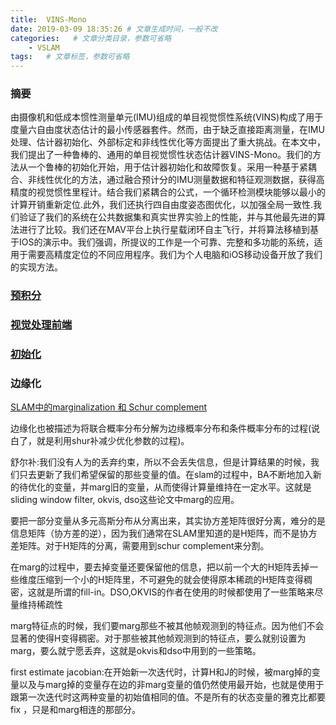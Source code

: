 ```yaml
---
title:  VINS-Mono
date: 2019-03-09 18:35:26 # 文章生成时间，一般不改
categories:   # 文章分类目录，参数可省略
    - VSLAM
tags:   # 文章标签，参数可省略
---
```

### 摘要
由摄像机和低成本惯性测量单元(IMU)组成的单目视觉惯性系统(VINS)构成了用于度量六自由度状态估计的最小传感器套件。然而，由于缺乏直接距离测量，在IMU处理、估计器初始化、外部标定和非线性优化等方面提出了重大挑战。在本文中，我们提出了一种鲁棒的、通用的单目视觉惯性状态估计器VINS-Mono。<!--more-->我们的方法从一个鲁棒的初始化开始，用于估计器初始化和故障恢复。采用一种基于紧耦合、非线性优化的方法，通过融合预计分的IMU测量数据和特征观测数据，获得高精度的视觉惯性里程计。结合我们紧耦合的公式，一个循环检测模块能够以最小的计算开销重新定位.此外，我们还执行四自由度姿态图优化，以加强全局一致性.我们验证了我们的系统在公共数据集和真实世界实验上的性能，并与其他最先进的算法进行了比较。我们还在MAV平台上执行星载闭环自主飞行，并将算法移植到基于IOS的演示中。我们强调，所提议的工作是一个可靠、完整和多功能的系统，适用于需要高精度定位的不同应用程序。我们为个人电脑和iOS移动设备开放了我们的实现方法。


### [预积分](http://note.youdao.com/noteshare?id=a891eb8387ce5db6be6af50033528173&sub=CC23C8D2CCBF4520BC20737C10ECA8B7)

### [视觉处理前端](http://note.youdao.com/noteshare?id=5b899d35efb2299f1e609c41c4ec8c8a&sub=92C5483D2F6A4712AA754B58CF9B9274)

### [初始化](http://note.youdao.com/noteshare?id=5f866711f04fdf698f9256241db45a92&sub=7feb2fd79f83fd8afc5ede955f95b932)

### 边缘化
[SLAM中的marginalization 和 Schur complement](http://https//blog.csdn.net/heyijia0327/article/details/52822104)

边缘化也被描述为将联合概率分布分解为边缘概率分布和条件概率分布的过程(说白了，就是利用shur补减少优化参数的过程)。

舒尔补:我们没有人为的丢弃约束，所以不会丢失信息，但是计算结果的时候，我们只去更新了我们希望保留的那些变量的值。在slam的过程中，BA不断地加入新的待优化的变量，并marg旧的变量，从而使得计算量维持在一定水平。这就是sliding window filter, okvis, dso这些论文中marg的应用。

要把一部分变量从多元高斯分布从分离出来，其实协方差矩阵很好分离，难分的是信息矩阵（协方差的逆），因为我们通常在SLAM里知道的是H矩阵，而不是协方差矩阵。对于H矩阵的分离，需要用到schur complement来分割。

在marg的过程中，要去掉变量还要保留他的信息，把以前一个大的H矩阵丢掉一些维度压缩到一个小的H矩阵里，不可避免的就会使得原本稀疏的H矩阵变得稠密，这就是所谓的fill-in。DSO,OKVIS的作者在使用的时候都使用了一些策略来尽量维持稀疏性

marg特征点的时候，我们要marg那些不被其他帧观测到的特征点。因为他们不会显著的使得H变得稠密。对于那些被其他帧观测到的特征点，要么就别设置为marg，要么就宁愿丢弃，这就是okvis和dso中用到的一些策略。

first estimate jacobian:在开始新一次迭代时，计算H和J的时候，被marg掉的变量以及与marg掉的变量存在边的非marg变量的值仍然使用最开始，也就是使用于跟第一次迭代时这两种变量的初始值相同的值。不是所有的状态变量的雅克比都要fix ，只是和marg相连的那部分。